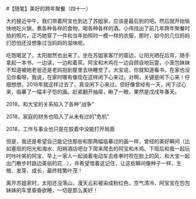 #【随笔】美好的跨年聚餐（四十一）

大约接近中午，我们带着阿宝也到达了苏姐家，应该是最后到的吧。然后就开始愉快地吃火锅，煮各种各样的食物，喝各种各样的酒。小伟找出了前几年跨年聚餐时拍的照片，正巧她穿了一件和当年拍照时一模一样的衣服，那时，如今的几位妈妈们恐怕还没想象过当妈妈的滋味呢。

吃饱喝足了，太阳居然也出来了。坐在苏姐家客厅的窗边，让阳光晒在后背，随手拿起一本书，一边读，一边和着茶。阿宝和木鸡在一边自顾自地玩耍，小笼包妹妹不知道被她老爸还是老妈抱到屋里去哄睡觉了。大宝说，你就知道看书，在家也没见你看呀。我说，在家时哪有像现在这样闲下心来过。对啊，关键是闲下心来！仔细想想，2018年就这样过去了，真没闲下心来过，但好像曾经有一天，闲下过心来，临摹了一幅丰子恺的画。赶紧翻开抽屉，瞅了一眼，果然是戊戌年春天。

2018，和大宝的关系陷入了各种"战争"

2018，家庭的财务也陷入了从未有过的"危机"

2018，工作与事业也只是在胶着中没能打开局面

但是，我还是希望自己能记住那些和那两幅临摹过的画一样，曾经的美好瞬间（比如塞班的阳光和海水、阳朔酒店吧台下爬来爬去的阿宝和木鸡、下班后和我一起玩时咔咔笑的阿宝、早上一家人一起骑着电动车去练拳时吹在脸上的风、和大宝一起出门散步时路边美丽的花...），并希望借着这记住，让这些瞬间像种子一样，生根、发芽、成长，最终枝繁叶茂！

离开苏姐家时，太阳还没落山，漫天云彩被染成粉红色，空气清冷，阿宝宝在包包妹妹的车里昏昏欲睡，一切是那么美好！